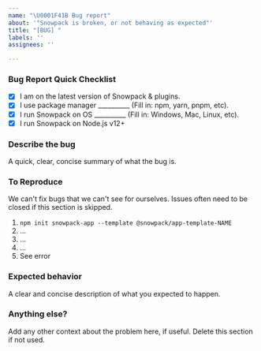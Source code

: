 ```yaml
---
name: "\U0001F41B Bug report"
about: '"Snowpack is broken, or not behaving as expected"'
title: "[BUG] "
labels: ''
assignees: ''

---
```


### Bug Report Quick Checklist
- [X] I am on the latest version of Snowpack & plugins.
- [X] I use package manager __________ (Fill in: npm, yarn, pnpm, etc).
- [X] I run Snowpack on OS __________ (Fill in: Windows, Mac, Linux, etc).
- [X] I run Snowpack on Node.js v12+

### Describe the bug
A quick, clear, concise summary of what the bug is.

### To Reproduce
We can't fix bugs that we can't see for ourselves. Issues often need to be closed if this section is skipped. 
1. `npm init snowpack-app --template @snowpack/app-template-NAME`
2. ...
3. ...
4. ...
5. See error

### Expected behavior
A clear and concise description of what you expected to happen.

### Anything else?
Add any other context about the problem here, if useful. Delete this section if not used.
